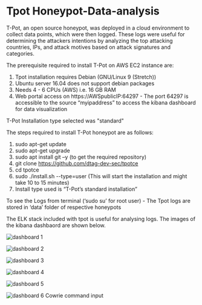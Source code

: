 # Tpot Honeypot-Data-analysis
T-Pot, an open source honeypot, was deployed in a cloud environment to collect data points, which were then logged. These logs were useful for determining the attackers intentions by analyzing the top attacking countries, IPs, and attack motives based on attack signatures and categories.

The prerequisite required to install T-Pot on AWS EC2 instance are:
1. Tpot installation requires Debian (GNU/Linux 9 (Stretch))
2. Ubuntu server 16.04 does not support debian packages
3. Needs 4 - 6 CPUs (AWS) i.e. 16 GB RAM
4. Web portal access on https://AWSpublicIP:64297 - The port 64297 is accessible to the source “myipaddress” to access the kibana dashboard for data visualization

T-Pot Installation type selected was "standard"

The steps required to install T-Pot honeypot are as follows:
1. sudo apt-get update
2. sudo apt-get upgrade
3. sudo apt install git –y (to get the required repository)
4. git clone https://github.com/dtag-dev-sec/tpotce
5. cd tpotce
6. sudo ./install.sh --type=user (This will start the installation and might take 10 to 15 minutes)
7. Install type used is “T-Pot’s standard installation”

To see the Logs from terminal (‘sudo su’ for root user) - The Tpot logs are stored in ‘data’ folder of respective honeypots

The ELK stack included with tpot is useful for analysing logs. The images of the kibana dashbaord are shown below.

![dashboard 1](https://user-images.githubusercontent.com/73482919/114270212-c9cda900-9a28-11eb-86b6-bf6f217ea1ad.png)

![dashboard 2](https://user-images.githubusercontent.com/73482919/114270219-cf2af380-9a28-11eb-98e5-33dc222cf245.png)

![dashboard 3](https://user-images.githubusercontent.com/73482919/114270229-d4883e00-9a28-11eb-87de-2243b0676a7d.png)

![dashboard 4](https://user-images.githubusercontent.com/73482919/114270235-d81bc500-9a28-11eb-87df-126ed8221be6.png)

![dashboard 5](https://user-images.githubusercontent.com/73482919/114270237-dce07900-9a28-11eb-9d7d-fbaf48b5bafe.png)

![dashboard 6 Cowrie command input](https://user-images.githubusercontent.com/73482919/114270240-e0740000-9a28-11eb-9c59-238c3cec6e81.png)


